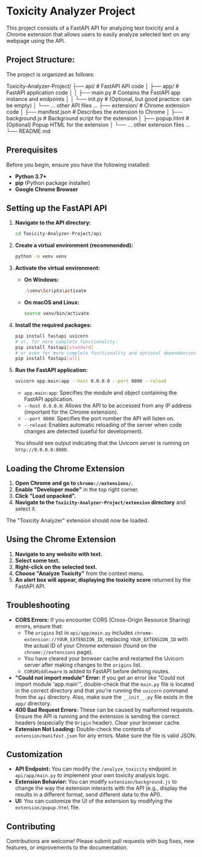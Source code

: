 
# Toxicity Analyzer Project

This project consists of a FastAPI API for analyzing text toxicity and a Chrome extension that allows users to easily analyze selected text on any webpage using the API.

## Project Structure:

The project is organized as follows:

Toxicity-Analyzer-Project/
├── api/ # FastAPI API code
│ ├── app/ # FastAPI application code
│ │ ├── main.py # Contains the FastAPI app instance and endpoints
│ │ └── init.py # (Optional, but good practice: can be empty)
│ └── ... other API files ...
├── extension/ # Chrome extension code
│ ├── manifest.json # Describes the extension to Chrome
│ ├── background.js # Background script for the extension
│ ├── popup.html # (Optional) Popup HTML for the extension
│ └── ... other extension files ...
└── README.md 


## Prerequisites

Before you begin, ensure you have the following installed:

*   **Python 3.7+**
*   **pip** (Python package installer)
*   **Google Chrome Browser**

## Setting up the FastAPI API

1.  **Navigate to the API directory:**

    ```bash
    cd Toxicity-Analyzer-Project/api
    ```

2.  **Create a virtual environment (recommended):**

    ```bash
    python -m venv venv
    ```

3.  **Activate the virtual environment:**

    *   **On Windows:**

        ```bash
        .\venv\Scripts\activate
        ```

    *   **On macOS and Linux:**

        ```bash
        source venv/bin/activate
        ```

4.  **Install the required packages:**

    ```bash
    pip install fastapi uvicorn
    # or, for more complete functionality:
    pip install fastapi[standard]
    # or even for more complete functionality and optional dependencies
    pip install fastapi[all]
    ```

5.  **Run the FastAPI application:**

    ```bash
    uvicorn app.main:app --host 0.0.0.0 --port 8000 --reload
    ```

    *   `app.main:app`: Specifies the module and object containing the FastAPI application.
    *   `--host 0.0.0.0`:  Allows the API to be accessed from any IP address (important for the Chrome extension).
    *   `--port 8000`:  Specifies the port number the API will listen on.
    *   `--reload`: Enables automatic reloading of the server when code changes are detected (useful for development).

    You should see output indicating that the Uvicorn server is running on `http://0.0.0.0:8000`.

## Loading the Chrome Extension

1.  **Open Chrome and go to `chrome://extensions/`.**
2.  **Enable "Developer mode"** in the top right corner.
3.  **Click "Load unpacked".**
4.  **Navigate to the `Toxicity-Analyzer-Project/extension` directory** and select it.

The "Toxicity Analyzer" extension should now be loaded.

## Using the Chrome Extension

1.  **Navigate to any website with text.**
2.  **Select some text.**
3.  **Right-click on the selected text.**
4.  **Choose "Analyze Toxicity"** from the context menu.
5.  **An alert box will appear, displaying the toxicity score** returned by the FastAPI API.

## Troubleshooting

*   **CORS Errors:** If you encounter CORS (Cross-Origin Resource Sharing) errors, ensure that:
    *   The `origins` list in `api/app/main.py` includes `chrome-extension://YOUR_EXTENSION_ID`, replacing `YOUR_EXTENSION_ID` with the actual ID of your Chrome extension (found on the `chrome://extensions` page).
    *   You have cleared your browser cache and restarted the Uvicorn server after making changes to the `origins` list.
    *   `CORSMiddleware` is added to FastAPI before defining routes.
*   **"Could not import module" Error:** If you get an error like "Could not import module 'app.main'", double-check that the `main.py` file is located in the correct directory and that you're running the `uvicorn` command from the `api` directory. Also, make sure the `__init__.py` file exists in the `app/` directory.
*   **400 Bad Request Errors:** These can be caused by malformed requests. Ensure the API is running and the extension is sending the correct headers (especially the `Origin` header). Clear your browser cache.
*   **Extension Not Loading:** Double-check the contents of `extension/manifest.json` for any errors. Make sure the file is valid JSON.

## Customization

*   **API Endpoint:** You can modify the `/analyze_toxicity` endpoint in `api/app/main.py` to implement your own toxicity analysis logic.
*   **Extension Behavior:** You can modify `extension/background.js` to change the way the extension interacts with the API (e.g., display the results in a different format, send different data to the API).
*   **UI:** You can customize the UI of the extension by modifying the `extension/popup.html` file.

## Contributing

Contributions are welcome! Please submit pull requests with bug fixes, new features, or improvements to the documentation.



